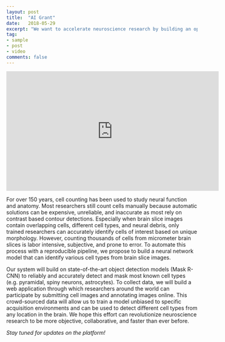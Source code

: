 ```yaml
---
layout: post
title:  "AI Grant"
date:   2018-05-29
excerpt: "We want to accelerate neuroscience research by building an open-source neural network model that can accurately detect various cell types"
tag:
- sample
- post
- video
comments: false
---
```

<iframe width="560" height="315" src="https://www.youtube.com/embed/gLHOb0CNhLU" frameborder="0" allow="autoplay; encrypted-media" allowfullscreen></iframe>

For over 150 years, cell counting has been used to study neural function and anatomy. Most researchers still count cells manually because automatic solutions can be expensive, unreliable, and inaccurate as most rely on contrast based contour detections. Especially when brain slice images contain overlapping cells, different cell types, and neural debris, only trained researchers can accurately identify cells of interest based on unique morphology. However, counting thousands of cells from micrometer brain slices is labor intensive, subjective, and prone to error. To automate this process with a reproducible pipeline, we propose to build a neural network model that can identify various cell types from brain slice images. 

Our system will build on state-of-the-art object detection models (Mask R-CNN) to reliably and accurately detect and mask most known cell types (e.g. pyramidal, spiny neurons, astrocytes). To collect data, we will build a web application through which researchers around the world can participate by submitting cell images and annotating images online. This crowd-sourced data will allow us to train a model unbiased to specific acquisition environments and can be used to detect different cell types from any location in the brain. We hope this effort can revolutionize neuroscience research to be more objective, collaborative, and faster than ever before.

*Stay tuned for updates on the platform!*
